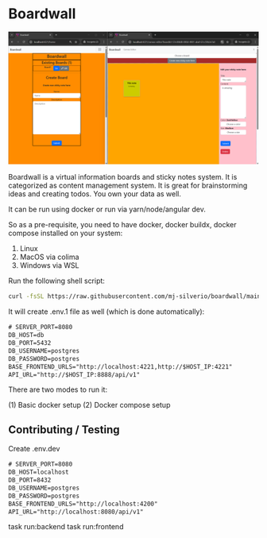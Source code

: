 # Boardwall

![Boardwall Screenshot](design/boardwall.png)

Boardwall is a virtual information boards and sticky notes system. It is categorized as content management system.
It is great for brainstorming ideas and creating todos. You own your data as well.

It can be run using docker or run via yarn/node/angular dev.

So as a pre-requisite, you need to have docker, docker buildx, docker compose installed on your system:
1. Linux
2. MacOS via colima
3. Windows via WSL

Run the following shell script:
```sh
curl -fsSL https://raw.githubusercontent.com/mj-silverio/boardwall/main/scripts/get-boardwall.sh | bash
```

It will create .env.1 file as well (which is done automatically):
```
# SERVER_PORT=8080
DB_HOST=db
DB_PORT=5432
DB_USERNAME=postgres
DB_PASSWORD=postgres
BASE_FRONTEND_URLS="http://localhost:4221,http://$HOST_IP:4221"
API_URL="http://$HOST_IP:8888/api/v1"
```

There are two modes to run it:

(1) Basic docker setup
(2) Docker compose setup

## Contributing / Testing

Create .env.dev
```
# SERVER_PORT=8080
DB_HOST=localhost
DB_PORT=8432
DB_USERNAME=postgres
DB_PASSWORD=postgres
BASE_FRONTEND_URLS="http://localhost:4200"
API_URL="http://localhost:8080/api/v1"
```
task run:backend
task run:frontend